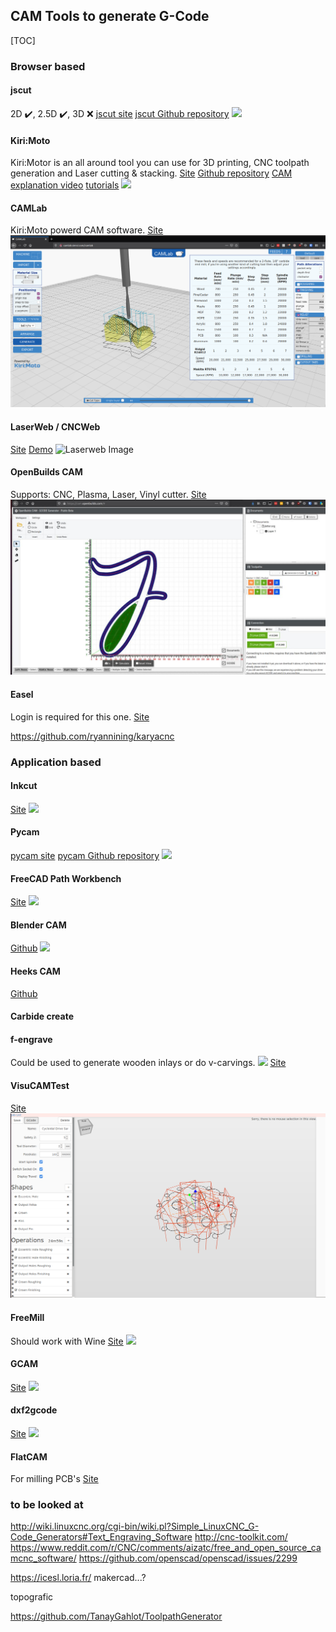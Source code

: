 ## CAM Tools to generate G-Code
[TOC]
### Browser based
#### jscut
2D :heavy_check_mark:, 2.5D :heavy_check_mark:, 3D :x:
[jscut site](http://jscut.org/)
[jscut Github repository](https://github.com/tbfleming/jscut)
![](images/jscut.jpg)

#### Kiri:Moto
Kiri:Motor is an all around tool you can use for 3D printing, CNC toolpath generation and Laser cutting & stacking.
[Site](https://grid.space/kiri/)
[Github repository](https://github.com/GridSpace/grid-apps)
[CAM explanation video](https://www.youtube.com/watch?v=KDhMujKX1QQ)
[tutorials](https://www.youtube.com/c/gridspace)
![](images/kirimoto.png)

#### CAMLab
Kiri:Moto powerd CAM software.
[Site](http://camlab.sienci.com/camlab)
![](images/CAMLab.png)

#### LaserWeb / CNCWeb
[Site](https://laserweb.yurl.ch/)
[Demo](https://laserweb.github.io/LaserWeb4/)
![Laserweb Image](images/LaserWebDec2016.PNG)

#### OpenBuilds CAM
Supports: CNC, Plasma, Laser, Vinyl cutter.
[Site](https://cam.openbuilds.com)
![](images/openbuildscam.jpg)

#### Easel
Login is required for this one.
[Site](https://easel.inventables.com/users/sign_in)

https://github.com/ryannining/karyacnc



### Application based

#### Inkcut
[Site](https://codelv.com/projects/inkcut/)
![](inkcut.gif)

#### Pycam
[pycam site](http://pycam.sourceforge.net/)
[pycam Github repository](https://github.com/SebKuzminsky/pycam/edit/master/docs/index.md)
![](images/PyCAM.png)

#### FreeCAD Path Workbench
[Site](https://wiki.freecadweb.org/Path_Workbench)
![](images/FreeCADPath.png)

#### Blender CAM
[Github](https://github.com/vilemduha/blendercam/wiki)
![](images/BlenderCAM.png)

#### Heeks CAM
[Github](https://github.com/danheeks/HeeksCAM)

#### Carbide create

#### f-engrave
Could be used to generate wooden inlays or do v-carvings.
![](images/f-engrave.jpg)
[Site](https://www.scorchworks.com/Fengrave/fengrave.html)

#### VisuCAMTest 
[Site](http://nraynaud.github.io/webgcode/webapp/visucamTest.html#/)
![](images/visucam.png)

#### FreeMill
Should work with Wine
[Site](https://mecsoft.com/free-cad-cam/)
![](images/freemill.jpg)

#### GCAM
[Site](https://github.com/blinkenlight/GCAM/wiki)
![](images/gcam-se-1.png)

#### dxf2gcode
[Site](https://sourceforge.net/projects/dxf2gcode/)
![](images/dxf2gcode.png)

#### FlatCAM
For milling PCB's
[Site](http://flatcam.org/)


### to be looked at
http://wiki.linuxcnc.org/cgi-bin/wiki.pl?Simple_LinuxCNC_G-Code_Generators#Text_Engraving_Software
http://cnc-toolkit.com/
https://www.reddit.com/r/CNC/comments/aizatc/free_and_open_source_camcnc_software/
https://github.com/openscad/openscad/issues/2299

https://icesl.loria.fr/
makercad...?



topografic



https://github.com/TanayGahlot/ToolpathGenerator

